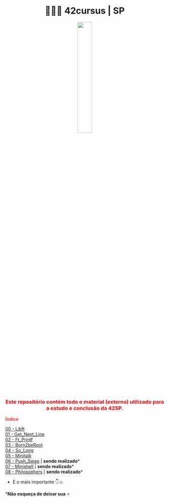 
<h1 align="center"><b> 👩🏽‍🚀 42cursus | SP </b></h1>

<div align="center" style="color: red;">
  <img width="30%" src="https://user-images.githubusercontent.com/37550557/164530199-5d59f8af-62d7-4c14-b047-b91ce3446f76.png" />
  <h3><b>Este repositório contém todo o material (externo) utilizado para a estudo e conclusão da 42SP.</b></h3>
</div>

<strong style="color: red; opacity: 0.80;">Índice</strong>

[00 - Libft](https://github.com/luciana-pereira/42cursus/tree/master/libft)<br/>
[01 - Get_Next_Line](https://github.com/luciana-pereira/42cursus/blob/master/get-next-line)<br/>
[02 - Ft_Printf](https://github.com/luciana-pereira/ft_printf)<br/> 
[03 - Born2beRoot](https://github.com/luciana-pereira/born2beroot/blob/master/README.md)<br/> 
[04 - So_Long](https://github.com/luciana-pereira/so_long)<br/>
[05 - Minitalk](https://github.com/luciana-pereira/minitalk)<br/>
[06 - Push_Swap](https://github.com/luciana-pereira/push_swap) | **sendo realizado***<br/>
[07 - Minishell](https://github.com/luciana-pereira/minishell) | **sendo realizado***<br/>
[08 - Philosophers](https://github.com/luciana-pereira/philosophers) | **sendo realizado***<br/>

- E o mais importante 👇☺️

***Não esqueça de deixar sua** ⭐
